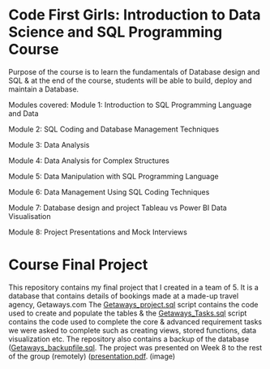 # Code First Girls: Introduction to Data Science and SQL Programming Course
Purpose of the course is to learn the fundamentals of Database design and SQL & at the end of the course, students will be able to build, deploy and maintain a Database.

Modules covered:
Module 1: Introduction to SQL Programming Language and Data

Module 2: SQL Coding and Database Management Techniques

Module 3: Data Analysis

Module 4: Data Analysis for Complex Structures

Module 5: Data Manipulation with SQL Programming Language

Module 6: Data Management Using SQL Coding Techniques

Module 7: Database design and project Tableau vs Power BI Data Visualisation

Module 8: Project Presentations and Mock Interviews

# Course Final Project
This repository contains my final project that I created in a team of 5. It is a database that contains details of bookings made at a made-up travel agency, Getaways.com
The [Getaways_project.sql](https://github.com/EmiliaCMorales/CFG-Data-SQL-Project/blob/main/Getaways%20Project.sql) script contains the code used to create and populate the tables & the [Getaways_Tasks.sql](https://github.com/EmiliaCMorales/CFG-Data-SQL-Project/blob/main/Getaways%20Tasks.sql) script contains the code used to complete the core & advanced requirement tasks we were asked to complete such as creating views, stored functions, data visualization etc. 
The repository also contains a backup of the database ([Getaways_backupfile.sql](https://github.com/EmiliaCMorales/CFG-Data-SQL-Project/blob/main/Getaways%20Backupfile.sql). 
The project was presented on Week 8 to the rest of the group (remotely) ([presentation.pdf](https://github.com/EmiliaCMorales/CFG-Data-SQL-Project/blob/main/Presentation.pdf).
(image) 
